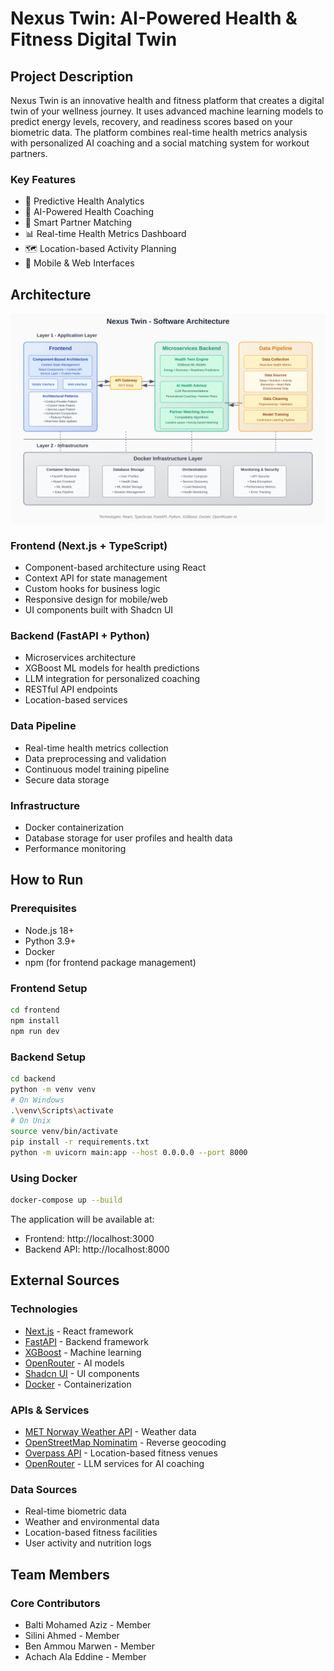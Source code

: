 # Nexus Twin: AI-Powered Health & Fitness Digital Twin

## Project Description
Nexus Twin is an innovative health and fitness platform that creates a digital twin of your wellness journey. It uses advanced machine learning models to predict energy levels, recovery, and readiness scores based on your biometric data. The platform combines real-time health metrics analysis with personalized AI coaching and a social matching system for workout partners.

### Key Features
- 🔮 Predictive Health Analytics
- 🤖 AI-Powered Health Coaching
- 🤝 Smart Partner Matching
- 📊 Real-time Health Metrics Dashboard
- 🗺️ Location-based Activity Planning
- 📱 Mobile & Web Interfaces

## Architecture

![Nexus Twin Architecture](./nexus-twin-architecture-diagram.svg)

### Frontend (Next.js + TypeScript)
- Component-based architecture using React
- Context API for state management
- Custom hooks for business logic
- Responsive design for mobile/web
- UI components built with Shadcn UI

### Backend (FastAPI + Python)
- Microservices architecture
- XGBoost ML models for health predictions
- LLM integration for personalized coaching
- RESTful API endpoints
- Location-based services

### Data Pipeline
- Real-time health metrics collection
- Data preprocessing and validation
- Continuous model training pipeline
- Secure data storage

### Infrastructure
- Docker containerization
- Database storage for user profiles and health data
- Performance monitoring

## How to Run

### Prerequisites
- Node.js 18+
- Python 3.9+
- Docker
- npm (for frontend package management)

### Frontend Setup
```bash
cd frontend
npm install
npm run dev
```

### Backend Setup
```bash
cd backend
python -m venv venv
# On Windows
.\venv\Scripts\activate
# On Unix
source venv/bin/activate
pip install -r requirements.txt
python -m uvicorn main:app --host 0.0.0.0 --port 8000
```

### Using Docker
```bash
docker-compose up --build
```

The application will be available at:
- Frontend: http://localhost:3000
- Backend API: http://localhost:8000

## External Sources

### Technologies
- [Next.js](https://nextjs.org/) - React framework
- [FastAPI](https://fastapi.tiangolo.com/) - Backend framework
- [XGBoost](https://xgboost.readthedocs.io/) - Machine learning
- [OpenRouter](https://openrouter.ai/) - AI models
- [Shadcn UI](https://ui.shadcn.com/) - UI components
- [Docker](https://www.docker.com/) - Containerization

### APIs & Services
- [MET Norway Weather API](https://api.met.no/) - Weather data
- [OpenStreetMap Nominatim](https://nominatim.openstreetmap.org/) - Reverse geocoding
- [Overpass API](https://overpass-api.de/) - Location-based fitness venues
- [OpenRouter](https://openrouter.ai/) - LLM services for AI coaching

### Data Sources
- Real-time biometric data
- Weather and environmental data
- Location-based fitness facilities
- User activity and nutrition logs

## Team Members

### Core Contributors
- Balti Mohamed Aziz - Member
- Silini Ahmed - Member
- Ben Ammou Marwen - Member
- Achach Ala Eddine - Member